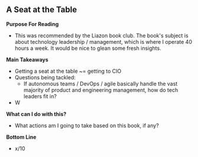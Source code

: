 ## A Seat at the Table 

**Purpose For Reading**
- This was recommended by the Liazon book club. The book's subject is about technology leadership / management, which is where I operate 40 hours a week. It would be nice to glean some fresh insights.
 
**Main Takeaways**
- Getting a seat at the table ~= getting to CIO 
- Questions being tackled:
	- If autonomous teams / DevOps / agile basically handle the vast majority of product and engineering management, how do tech leaders fit in?
- W

**What can I do with this?**
- What actions am I going to take based on this book, if any?

**Bottom Line**
- x/10
<!--stackedit_data:
eyJoaXN0b3J5IjpbODY3MTIxOTg3LC0xNTk5MTk1ODksLTcwNT
Y3NzYyM119
-->